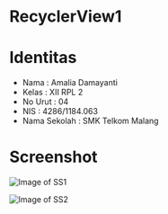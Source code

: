 # RecyclerView1

# Identitas

* Nama : Amalia Damayanti
* Kelas : XII RPL 2
* No Urut : 04
* NIS : 4286/1184.063
* Nama Sekolah : SMK Telkom Malang



# Screenshot

![Image of SS1](http://imagizer.imageshack.us/v2/150x100q90/923/Dy6fZz.png)

![Image of SS2](https://imageshack.com/i/pnDy6fZzp)
